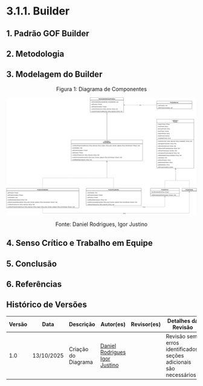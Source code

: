 # 3.1.1. Builder

## 1. Padrão GOF Builder

## 2. Metodologia

## 3. Modelagem do Builder

<p align="center" style="font-size: 12;">
Figura 1: Diagrama de Componentes
</p>

![diagrama_de_componentes](/../assets/Builder.png)

<p align="center" style="font-size: 12;">
Fonte: Daniel Rodrigues, Igor Justino
</p>

## 4. Senso Crítico e Trabalho em Equipe

## 5. Conclusão

## 6. Referências

## Histórico de Versões
| Versão | Data        | Descrição | Autor(es) | Revisor(es) | Detalhes da Revisão |
| ------ | ----------- | --------- | --------- | ----------- | ------------------- |
| 1.0    | 13/10/2025  | Criação do Diagrama | [Daniel Rodrigues]() [Igor Justino]() | []() | Revisão sem erros identificados, seções adicionais são necessários |